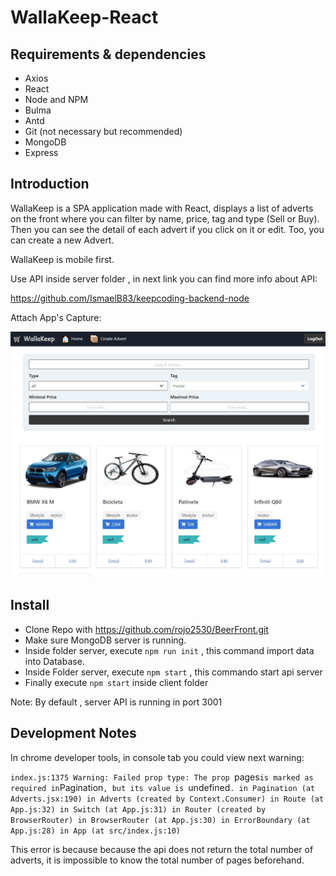 # WallaKeep-React

## Requirements & dependencies 

* Axios
* React
* Node and NPM
* Bulma
* Antd
* Git (not necessary but recommended)
* MongoDB
* Express

## Introduction

WallaKeep is a SPA application made with React, displays a list of adverts on the front where you can filter by name, price, tag and type (Sell or Buy). 
Then you can see the detail of each advert if you click on it or edit.
Too, you can create a new Advert.

WallaKeep is mobile first.

Use API inside server folder , in next link you can find more info about API:

https://github.com/IsmaelB83/keepcoding-backend-node

Attach App's Capture:

![Alt text](https://github.com/rojo2530/WallaKeep-React/blob/master/Captura2.JPG)

## Install

* Clone Repo with https://github.com/rojo2530/BeerFront.git
* Make sure MongoDB server is running.
* Inside folder server, execute `npm run init` , this command import data into Database.
* Inside Folder server, execute `npm start` , this commando start api server
* Finally execute `npm start` inside client folder

Note: By default , server API is running in port 3001

## Development Notes

In chrome developer tools, in console tab you could view next warning:

`index.js:1375 Warning: Failed prop type: The prop `pages` is marked as required in `Pagination`, but its value is `undefined`.
    in Pagination (at Adverts.jsx:190)
    in Adverts (created by Context.Consumer)
    in Route (at App.js:32)
    in Switch (at App.js:31)
    in Router (created by BrowserRouter)
    in BrowserRouter (at App.js:30)
    in ErrorBoundary (at App.js:28)
    in App (at src/index.js:10)`
    
This error is because because the api does not return the total number of adverts, it is impossible to know the total number of pages beforehand.
